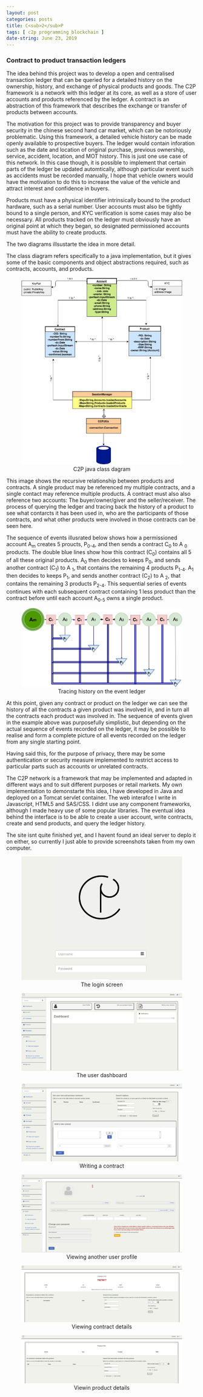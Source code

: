 ```yaml
---
layout: post
categories: posts
title: C<sub>2</sub>P
tags: [ c2p programming blockchain ]
date-string: June 23, 2019
---
```


### Contract to product transaction ledgers
The idea behind this project was to develop a open and centralised transaction ledger that can be queried for a detailed history on the ownership, history, and exchange of physical products and goods.
The C2P framework is a network with this ledger at its core, as well as a store of user accounts and products referenced by the ledger. A contract is an abstraction of this framework that describes the exchange or transfer of products  between accounts. 

The motivation for this project was to provide transparency and buyer security in the chinese second hand car market, which can be notoriously problematic. Using this framework, a detailed vehicle history can be made openly available to prospective buyers.
The ledger would contain inforation such as the date and location of original purchase, previous ownership, service, accident, location, and MOT history. This is just one use case of this network. In this case though, it is possible to implement that certain parts of the ledger be updated automtically, although particular event such as accidents must be recorded manually, I hope that vehicle owners would have the motivation to do this 
to increase the value of the vehicle and attract interest and confidence in buyers. 

Products must have a physical identifier intrinsically bound to the product hardware, such as a serial number.
User accounts must also be tightly bound to a single person, and KYC verification is some cases may also be necessary. All products tracked on the ledger must obviously have an original point at which they began, so designated permissioned accounts must have the ability to create products.

The two diagrams illsustarte the idea in more detail.

The class diagram refers specifically to a java implementation, but it gives some of the basic components and object abstractions required, such as contracts, accounts, and products.
  
<figure  style="text-align:center">
    <img src="/images/ccp/2.jpeg" alt="C2P java class dagram">
    <figcaption>C2P java class dagram</figcaption>
</figure>

This image shows the recursive relationship between products and contracts. A single product may be referenced my multiple contracts, and a single contact may reference multiple products. A contract must also also reference two accounts: The buyer/owner/giver and the seller/receiver. The process of querying the ledger and tracing back the history of a product to see what contarcts it has been used in, who are the participants of those contracts, and what other products were involved in those contracts can be seen here.

The sequence of events illusrated below shows how a permissioned account A<sub>m</sub> creates 5 proucts, P<sub>0-4</sub>, and then sends a contract C<sub>0</sub> to A <sub>0</sub> products. The double blue lines show how this contract (C<sub>0</sub>) contains all 5 of all these original products. A<sub>0</sub> then decides to keeps P<sub>0</sub>, and sends another contract (C<sub>1</sub>) to A <sub>1</sub>, that contains the remaining 4 products P<sub>1-4</sub>. 
A<sub>1</sub> then decides to keeps P<sub>1</sub>, and sends another contract (C<sub>2</sub>) to A <sub>2</sub>, that contains the remaining 3 products P<sub>2-4</sub>. 
This sequential series of events continues with each subsequent contract containing 1 less product than the contract before until each account A<sub>0-5</sub> owns a single product. 

<figure  style="text-align:center">
    <img src="/images/ccp/3.jpg" alt="C2P event ledger">
    <figcaption>Tracing history on the event ledger </figcaption>
</figure>

At this point, given any contract or product on the ledger we can see the history of all the contracts a given product was involved in, and in turn all the contracts each product was involved in. The sequence of events given in the example above was purposefully simplistic, but depending on the actual sequence of events recorded on the ledger, it may be possible to realise and form a complete picture of all events recorded on the ledger from any single starting point. 

Having said this, for the purpose of privacy, there may be some authentication or security measure implemented to restrict access to particular parts such as accounts or unrelated contracts. 

The C2P network is a framework that may be implemented and adapted in different ways and to suit different purposes or retail markets.
My own implementation to demonstarte this idea, I have developed in Java and deployed on a Tomcat servlet container. The web interafce I write in Javascript, HTML5 and SAS/CSS. I didnt use any component frameworks, although I made heavy use of some popular libraries. The eventual idea behind the interface is to be able to create a user account, write contracts, create and send products, and query the ledger history. 

The site isnt quite finished yet, and I havent found an ideal server to deplo it on either, so currently I just able to provide screenshots taken from my own computer.

<figure  style="text-align:center">
    <img src="/images/ccp/1.png" alt="C2P login screen">
    <figcaption>The login screen</figcaption>
</figure>

<figure  style="text-align:center">
    <img src="/images/ccp/6.png" alt="C2P user dashboard">
    <figcaption>The user dashboard</figcaption>
</figure>

<figure  style="text-align:center">
    <img src="/images/ccp/5.png" alt="C2P contract write">
    <figcaption>Writing a contract</figcaption>
</figure>

<figure  style="text-align:center">
    <img src="/images/ccp/8.png" alt="CCP user profile">
    <figcaption>Viewing another user profile</figcaption>
</figure>

<figure  style="text-align:center">
    <img src="/images/ccp/4.png" alt="C2P contract view">
    <figcaption>Viewing contract details</figcaption>
</figure>

<figure  style="text-align:center">
    <img src="/images/ccp/7.png" alt="C2P product view">
    <figcaption>Viewin product details</figcaption>
</figure>